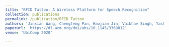 ```yaml
---
title: "RFID Tattoo: A Wireless Platform for Speech Recognition"
collection: publications
permalink: /publication/RFID_Tattoo
authors: 'Jinxian Wang, Chengfeng Pan, Haojian Jin, Vaibhav Singh, Yash Jain, Jason I Jong, Carmel Majidi and Swarun Kumar'
paperurl: 'https://dl.acm.org/doi/abs/10.1145/3369812'
venue: 'UbiComp 2020'

---
```


